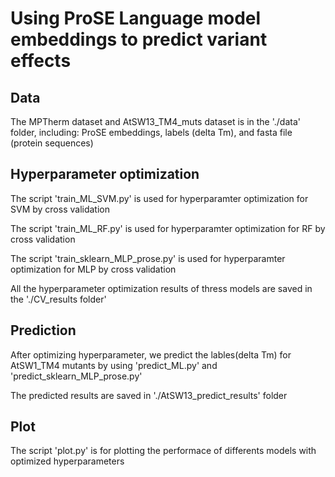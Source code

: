 # Using ProSE Language model embeddings to predict variant effects

## Data
The MPTherm dataset and AtSW13_TM4_muts dataset is in the './data' folder, including: ProSE embeddings, labels (delta Tm), and fasta file (protein sequences)

## Hyperparameter optimization
The script 'train_ML_SVM.py' is used for hyperparamter optimization for SVM by cross validation

The script 'train_ML_RF.py' is used for hyperparamter optimization for RF by cross validation

The script 'train_sklearn_MLP_prose.py' is used for hyperparamter optimization for MLP by cross validation

All the hyperparameter optimization results of thress models are saved in the './CV_results folder'

## Prediction
After optimizing hyperparameter, we predict the lables(delta Tm) for AtSW1_TM4 mutants by using 'predict_ML.py' and 'predict_sklearn_MLP_prose.py'

The predicted results are saved in './AtSW13_predict_results' folder

## Plot
The script 'plot.py' is for plotting the performace of differents models with optimized hyperparameters
